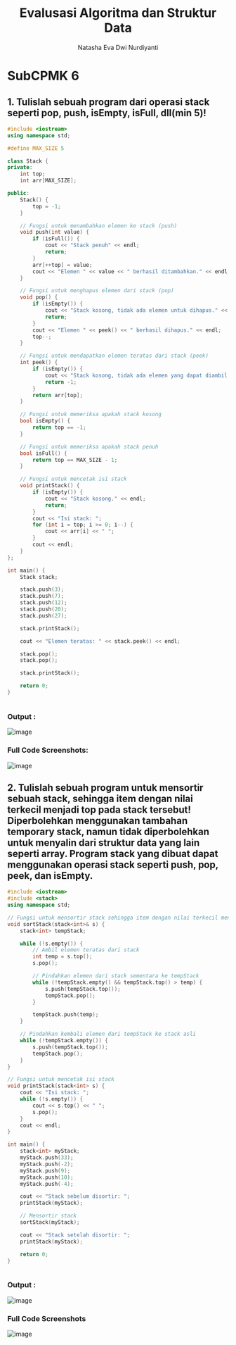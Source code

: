 # <h1 align="center">Evalusasi Algoritma dan Struktur Data</h1>
<p align="center">Natasha Eva Dwi Nurdiyanti</p>


# SubCPMK 6
## 1. Tulislah sebuah program dari operasi stack seperti pop, push, isEmpty, isFull, dll(min 5)!

```C++
#include <iostream>
using namespace std;

#define MAX_SIZE 5

class Stack {
private:
    int top;
    int arr[MAX_SIZE];

public:
    Stack() {
        top = -1;
    }

    // Fungsi untuk menambahkan elemen ke stack (push)
    void push(int value) {
        if (isFull()) {
            cout << "Stack penuh" << endl;
            return;
        }
        arr[++top] = value;
        cout << "Elemen " << value << " berhasil ditambahkan." << endl;
    }

    // Fungsi untuk menghapus elemen dari stack (pop)
    void pop() {
        if (isEmpty()) {
            cout << "Stack kosong, tidak ada elemen untuk dihapus." << endl;
            return;
        }
        cout << "Elemen " << peek() << " berhasil dihapus." << endl;
        top--;
    }

    // Fungsi untuk mendapatkan elemen teratas dari stack (peek)
    int peek() {
        if (isEmpty()) {
            cout << "Stack kosong, tidak ada elemen yang dapat diambil." << endl;
            return -1;
        }
        return arr[top];
    }

    // Fungsi untuk memeriksa apakah stack kosong
    bool isEmpty() {
        return top == -1;
    }

    // Fungsi untuk memeriksa apakah stack penuh
    bool isFull() {
        return top == MAX_SIZE - 1;
    }

    // Fungsi untuk mencetak isi stack
    void printStack() {
        if (isEmpty()) {
            cout << "Stack kosong." << endl;
            return;
        }
        cout << "Isi stack: ";
        for (int i = top; i >= 0; i--) {
            cout << arr[i] << " ";
        }
        cout << endl;
    }
};

int main() {
    Stack stack;

    stack.push(3);
    stack.push(7);
    stack.push(12);
    stack.push(20);
    stack.push(27);

    stack.printStack();

    cout << "Elemen teratas: " << stack.peek() << endl;

    stack.pop();
    stack.pop();

    stack.printStack();

    return 0;
}



```

### Output :
![image](https://github.com/NatashaEva/Praktikum-Struktur-Data-Assignment/assets/161322715/d7c59de4-5465-479f-a80c-35f906431af6)


### Full Code Screenshots:
![image](https://github.com/NatashaEva/Praktikum-Struktur-Data-Assignment/assets/161322715/104139d0-b445-4728-9419-a2ef711134d0)




## 2. Tulislah sebuah program untuk mensortir sebuah stack, sehingga item dengan nilai terkecil menjadi top pada stack tersebut! Diperbolehkan menggunakan tambahan temporary stack, namun tidak diperbolehkan untuk menyalin dari struktur data yang lain seperti array.  Program stack yang dibuat dapat menggunakan operasi stack seperti push, pop, peek, dan isEmpty.  


```C++
#include <iostream>
#include <stack>
using namespace std;

// Fungsi untuk mensortir stack sehingga item dengan nilai terkecil menjadi top
void sortStack(stack<int>& s) {
    stack<int> tempStack;

    while (!s.empty()) {
        // Ambil elemen teratas dari stack
        int temp = s.top();
        s.pop();

        // Pindahkan elemen dari stack sementara ke tempStack
        while (!tempStack.empty() && tempStack.top() > temp) {
            s.push(tempStack.top());
            tempStack.pop();
        }

        tempStack.push(temp);
    }

    // Pindahkan kembali elemen dari tempStack ke stack asli
    while (!tempStack.empty()) {
        s.push(tempStack.top());
        tempStack.pop();
    }
}

// Fungsi untuk mencetak isi stack
void printStack(stack<int> s) {
    cout << "Isi stack: ";
    while (!s.empty()) {
        cout << s.top() << " ";
        s.pop();
    }
    cout << endl;
}

int main() {
    stack<int> myStack;
    myStack.push(33);
    myStack.push(-2);
    myStack.push(9);
    myStack.push(10);
    myStack.push(-4);

    cout << "Stack sebelum disortir: ";
    printStack(myStack);

    // Mensortir stack
    sortStack(myStack);

    cout << "Stack setelah disortir: ";
    printStack(myStack);

    return 0;
}



```

### Output :
![image](https://github.com/NatashaEva/Praktikum-Struktur-Data-Assignment/assets/161322715/69acc1cc-4c55-47b5-b837-68e526ad8a4a)

### Full Code Screenshots
![image](https://github.com/NatashaEva/Praktikum-Struktur-Data-Assignment/assets/161322715/3de48a25-85c0-4adc-b4c4-667567b1019d)



 
